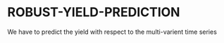 # ROBUST-YIELD-PREDICTION
We have to predict the yield with respect to the multi-varient time series
